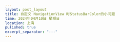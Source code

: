 ```yaml
---
layout: post_layout
title: 自定义 NavigationView 时StatusBarColor的小问题
time: 2024年04月10日 星期日
location: 上海
pulished: true
excerpt_separator: "---"
---
```

